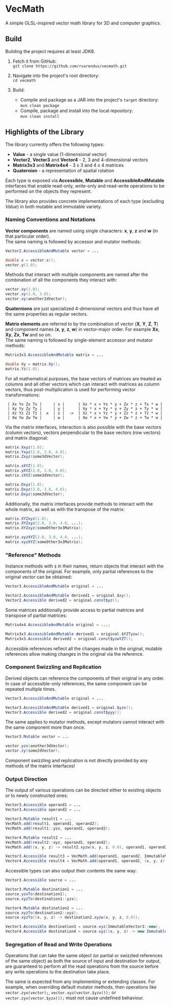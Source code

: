 # VecMath

A simple GLSL-inspired vector math library for 3D and computer graphics.


## Build

Building the project requires at least JDK8.

1. Fetch it from GitHub:
<br>`git clone https://github.com/rsarendus/vecmath.git`

2. Navigate into the project's root directory:
<br>`cd vecmath`

3. Build:
   * Compile and package as a JAR into the project's `target` directory:
   <br>`mvn clean package`
   * Compile, package and install into the local repository:
   <br>`mvn clean install`


## Highlights of the Library

The library currently offers the following types:

- **Value** - a single value (1-dimensional vector)
- **Vector2**, **Vector3** and **Vector4** - 2, 3 and 4-dimensional vectors
- **Matrix3x3** and **Matrix4x4** - 3 x 3 and 4 x 4 matrices
- **Quaternion** - a representation of spatial rotation

Each type is exposed via **Accessible**, **Mutable** and **AccessibleAndMutable** interfaces that enable read-only, write-only and read-write operations to be performed on the objects they represent.

The library also provides concrete implementations of each type (excluding *Value*) in both mutable and immutable variety.


### Naming Conventions and Notations

**Vector components** are named using single characters: **x**, **y**, **z** and **w** (in that particular order).<br>
The same naming is followed by accessor and mutator methods:

```java
Vector2.AccessibleAndMutable vector = ...

double x = vector.x();
vector.y(1.0);
```

Methods that interact with multiple components are named after the combination of all the components they interact with:

```java
vector.xy(1.0);
vector.xy(2.0, 3.0);
vector.xy(another2dVector);
```

**Quaternions** are just specialized 4-dimensional vectors and thus have all the same properties as regular vectors.

**Matrix elements** are referred to by the combination of vector (**X**, **Y**, **Z**, **T**) and component names (**x**, **y**, **z**, **w**) in vector-major order.
For example **Xx**, **Xy**, **Zx**, **Tw** and so on.<br>
The same naming is followed by single-element accessor and mutator methods:

```java
Matrix3x3.AccessibleAndMutable matrix = ...

double Xy = matrix.Xy();
matrix.Yz(1.0);
```

For all mathematical purposes, the base vectors of matrices are treated as columns and all other vectors which can interact with matrices as column vectors, thus post-multiplication is used for performing vector transformations:

```
 | Xx Yx Zx Tx |     | x |      | Xx * x + Yx * y + Zx * z + Tx * w |
 | Xy Yy Zy Ty |     | y |      | Xy * x + Yy * y + Zy * z + Ty * w |
 | Xz Yz Zz Tz |  x  | z |  ->  | Xz * x + Yz * y + Zz * z + Tz * w |
 | Xw Yw Zw Tw |     | w |      | Xw * x + Yw * y + Zw * z + Tw * w |
```

Via the matrix interfaces, interaction is also possible with the base vectors (column vectors), vectors perpendicular to the base vectors (row vectors) and matrix diagonal:

```java
matrix.Xxyz(1.0);
matrix.Yxyz(2.0, 3.0, 4.0);
matrix.Zxyz(some3dVector);

matrix.xXYZ(1.0);
matrix.yXYZ(2.0, 3.0, 4.0);
matrix.zXYZ(some3dVector);

matrix.Dxyz(1.0);
matrix.Dxyz(2.0, 3.0, 4.0);
matrix.Dxyz(some3dVector);
```

Additionally, the matrix interfaces provide methods to interact with the whole matrix, as well as with the transpose of the matrix:

```java
matrix.XYZxyz(1.0);
matrix.XYZxyz(2.0, 3.0, 4.0, ...);
matrix.XYZxyz(someOther3x3Matrix);

matrix.xyzXYZ(2.0, 3.0, 4.0, ...);
matrix.xyzXYZ(someOther3x3Matrix);
```


### "Reference" Methods

Instance methods with `$` in their names, return objects that interact with the components of the original. For example, only partial references to the original vector can be obtained:

```java
Vector3.AccessibleAndMutable original = ...

Vector2.AccessibleAndMutable derived1 = original.$xy();
Vector2.Accessible derived2 = original.const$yz();
```

Some matrices additionally provide access to partial matrices and transpose of partial matrices:

```java
Matrix4x4.AccessibleAndMutable original = ...;

Matrix3x3.AccessibleAndMutable derived1 = original.$YZTyzw();
Matrix3x3.Accessible derived2 = original.const$yzwYZT();
```

Accessible references reflect all the changes made in the original, mutable references allow making changes in the original via the reference.


### Component Swizzling and Replication

Derived objects can reference the components of their original in any order. In case of accessible-only references, the same component can be repeated multiple times.

```java
Vector3.AccessibleAndMutable original = ...

Vector3.AccessibleAndMutable derived1 = original.$yzx();
Vector3.Accessible derived2 = original.const$yyy();
```

The same applies to mutator methods, except mutators cannot interact with the same component more than once.

```java
Vector3.Mutable vector = ...

vector.yzx(another3dVector);
vector.zy(some2dVector);
```

Component swizzling and replication is not directly provided by any methods of the matrix interfaces!


### Output Direction

The output of various operations can be directed either to existing objects or to newly constructed ones:

```java
Vector3.Accessible operand1 = ...
Vector3.Accessible operand2 = ...

Vector3.Mutable result1 = ...
VecMath.add(result1, operand1, operand2);
VecMath.add(result1::yzx, operand1, operand2);

Vector4.Mutable result2 = ...
VecMath.add(result2::xyz, operand1, operand2);
VecMath.add((x, y, z) -> result2.xyzw(x, y, z, 0.0), operand1, operand2);

Vector3.Accessible result3 = VecMath.add(operand1, operand2, ImmutableVector3::new);
Vector4.Accessible result4 = VecMath.add(operand1, operand2, (x, y, z) -> new ImmutableVector4(x, y, z, 0.0));
```

Accessible types can also output their contents the same way:

```java
Vector3.Accessible source = ...

Vector3.Mutable destination1 = ...
source.yzxTo(destination1);
source.xyzTo(destination1::yzx);

Vector4.Mutable destination2 = ...
source.xyzTo(destination2::xyz);
source.xyzTo((x, y, z) -> destination2.xyzw(x, y, z, 0.0));

Vector3.Accessible destination3 = source.xyz(ImmutableVector3::new);
Vector4.Accessible destination4 = source.xyz((x, y, z) -> new ImmutableVector4(x, y, z, 0.0));
```


### Segregation of Read and Write Operations

Operations that can take the same object (or partial or swizzled references of the same object) as both the source of input and destination for output, are guaranteed to perform all the read operations from the source before any write operations to the destination take place.

The same is expected from any implementing or extending classes. For example, when overriding default mutator methods, then operations like `vector.zyx(vector);`, `vector.xyz(vector.$yzx());` or `vector.zyx(vector.$yzx());` must not cause undefined behaviour.
